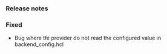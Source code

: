 ### Release notes

### Fixed

- Bug where tfe provider do not read the configured value in backend_config.hcl

